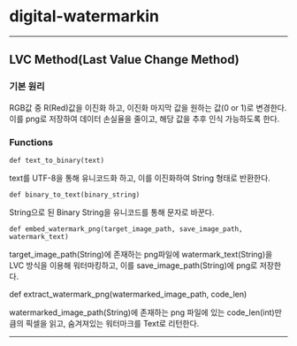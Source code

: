 # digital-watermarkin
---
 ## LVC Method(Last Value Change Method)
 ### 기본 원리
 RGB값 중 R(Red)값을 이진화 하고, 이진화 마지막 값을 원하는 값(0 or 1)로 변경한다. 이를 png로 저장하여 데이터 손실율을 줄이고, 해당 값을 추후 인식 가능하도록 한다.   
 ### Functions
     
    def text_to_binary(text)

text를 UTF-8을 통해 유니코드화 하고, 이를 이진화하여 String 형태로 반환한다.
    
    def binary_to_text(binary_string)

String으로 된 Binary String을 유니코드를 통해 문자로 바꾼다.

    def embed_watermark_png(target_image_path, save_image_path, watermark_text)

target_image_path(String)에 존재하는 png파일에 watermark_text(String)을 LVC 방식을 이용해 워터마킹하고, 이를 save_image_path(String)에 png로 저장한다.

   def extract_watermark_png(watermarked_image_path, code_len)

watermarked_image_path(String)에 존재하는 png 파일에 있는 code_len(int)만큼의 픽셀을 읽고, 숨겨져있는 워터마크를 Text로 리턴한다.

---